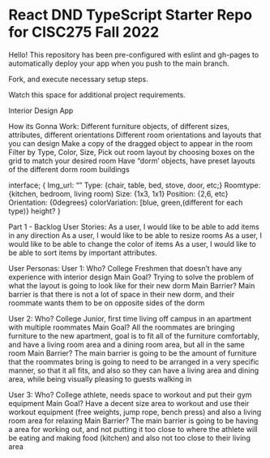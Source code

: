 # React DND TypeScript Starter Repo for CISC275 Fall 2022

Hello! This repository has been pre-configured with eslint and gh-pages to automatically deploy your app when you push to the main branch.

Fork, and execute necessary setup steps.

Watch this space for additional project requirements.

Interior Design App


How its Gonna Work:
Different furniture objects, of different sizes, attributes, different orientations 
Different room orientations and layouts that you can design 
Make a copy of the dragged object to appear in the room 
Filter by Type, Color, Size, 
Pick out room layout by choosing boxes on the grid to match your desired room
Have “dorm’ objects, have preset layouts of the different dorm room buildings

interface;
{
	Img_url: “”
	Type: {chair, table, bed, stove, door, etc;}
	Roomtype: {kitchen, bedroom, living room)
	Size: {1x3, 1x1}
	Position: {2,6, etc}
	Orientation: {0degrees}
	colorVariation: [blue, green,(different for each type)}
	height?
}


Part 1 - Backlog
User Stories:
As a user, I would like to be able to add items in any direction
As a user, I would like to be able to resize rooms
As a user, I would like to be able to change the color of items
As a user, I would like to be able to sort items by important attributes. 


User Personas:
User 1:
Who?
College Freshmen that doesn’t have any experience with interior design
Main Goal?
Trying to solve the problem of what the layout is going to look like for their new dorm
Main Barrier?
Main barrier is that there is not a lot of space in their new dorm, and their roommate wants them to be on opposite sides of the dorm 

User 2:
Who?
College Junior, first time living off campus in an apartment with multiple roommates
Main Goal?
All the roommates are bringing furniture to the new apartment, goal is to fit all of the furniture comfortably, and have a living room area and a dining room area, but all in the same room
Main Barrier?
The main barrier is going to be the amount of furniture that the roommates bring is going to need to be arranged in a very specific manner, so that it all fits, and also so they can have a living area and dining area, while being visually pleasing to guests walking in 

User 3:
Who?
College athlete, needs space to workout and put their gym equipment
Main Goal?
Have a decent size area to workout and use their workout equipment (free weights, jump rope, bench press) and also a living room area for relaxing
Main Barrier?
The main barrier is going to be having a area for working out, and not putting it too close to where the athlete will be eating and making food (kitchen) and also not too close to their living area 
